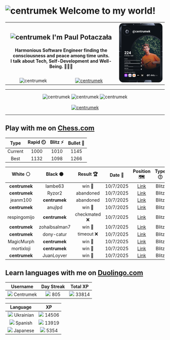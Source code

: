 <h1>
  <img
    src="https://emojis.slackmojis.com/emojis/images/1531849430/4246/blob-sunglasses.gif"
    width="30"
    alt="centrumek"
  />
  Welcome to my world!
</h1>

<table>
  <tbody>
    <tr>
      <td align="center" width="70%" colspan="2">
        <h2>
          <img
            src="https://raw.githubusercontent.com/MartinHeinz/MartinHeinz/master/wave.gif"
            width="30px"
            alt="centrumek"
          />
          I'm Paul Potaczała
        </h2>
        <h4>
          Harmonious Software Engineer finding the consciousness and peace among time units.
          <br/>
          I talk about Tech, Self-Development and Well-Being. 🌿🧘🚀
        </h4>
      </td>
      <td width="30%" rowspan="2">
        <a href="https://app.daily.dev/centrumek">
          <img
            src="./devcard.svg"
            alt="centrumek"
          />
        </a>
      </td>
    </tr>
    <tr align="center">
      <td>
        <img
          src="https://komarev.com/ghpvc/?username=centrumek&label=visitors&color=0e75b6&style=flat"
          alt="centrumek"
        >
      </td>
      <td>
        <a href="https://stackoverflow.com/users/14496012/centrumek">
          <img
            src="https://stackoverflow.com/users/flair/14496012.png?theme=dark"
            alt="centrumek"
          >
        </a>
      </td>
    </tr>
  </tbody>
</table>

---
<div align="center">
  <img 
    src="https://github-readme-stats.vercel.app/api?username=centrumek&show_icons=true&count_private=true&theme=dark&hide_border=true&hide=issues,contribs&bg_color=00000000"
    alt="centrumek"
  />
  <img
    src="https://github-readme-stats.vercel.app/api/top-langs/?username=centrumek&layout=compact&hide_border=true&theme=dark&bg_color=00000000&langs_count=6&exclude_repo=air-statistic-app"
    alt="centrumek"
  />
  <img 
    src="https://github-readme-streak-stats.herokuapp.com?user=centrumek&theme=dark&hide_border=true&background=FFFFFF00"
    alt="centrumek"
  />
  <br/>
  <br/>
  <a href="https://www.buymeacoffee.com/centrumek">
    <img
      src="https://cdn.buymeacoffee.com/buttons/v2/default-orange.png"
      height="50"
      width="210"
      alt="centrumek"
    />
  </a>
</div>

---

## Play with me on [Chess.com](https://www.chess.com/member/centrumek)

<div align="center">
<!--START_SECTION:chessStats-->
<!-- Automatically generated with https://github.com/Balastrong/chess-stats-action -->

| Type | Rapid ⏲️ | Blitz ⚡ | Bullet 🔫 |
|:---:|:---:|:---:|:---:|
| Current | 1000 | 1010 | 1145 |
| Best | 1132 | 1098 | 1266 |

| White ⚪ | Black ⚫ | Result 🏆 | Date 📅 | Position 🗺️ | Type 🕕 |
|:---:|:---:|:---:|:---:|:---:|:---:|
| **centrumek** | Iambe63 | win 🥇 | 10/7/2025 | <a href="http://www.ee.unb.ca/cgi-bin/tervo/fen.pl?select=1R6/4Rk2/5p1p/r4NpK/8/8/8/8 b - - 3 50">Link</a> | Blitz |
| **centrumek** | Ryzor2 | abandoned  | 10/7/2025 | <a href="http://www.ee.unb.ca/cgi-bin/tervo/fen.pl?select=1r1q1rk1/p1p2p1p/2p3p1/6P1/8/2P5/P1PB1P1P/2KR2Nb w - - 0 18">Link</a> | Blitz |
| jeanm100 | **centrumek** | abandoned  | 10/7/2025 | <a href="http://www.ee.unb.ca/cgi-bin/tervo/fen.pl?select=8/PN6/5R2/8/P1k5/6P1/6K1/R7 b - - 0 54">Link</a> | Blitz |
| **centrumek** | anujlpd | win 🥇 | 10/7/2025 | <a href="http://www.ee.unb.ca/cgi-bin/tervo/fen.pl?select=3r3k/pp2R2Q/5pr1/P7/8/N7/5P1K/8 b - - 0 33">Link</a> | Blitz |
| respingomijo | **centrumek** | checkmated ❌ | 10/7/2025 | <a href="http://www.ee.unb.ca/cgi-bin/tervo/fen.pl?select=r2qk2r/2p2Qp1/p1P5/3Pp2p/Pp2P3/4p2P/6P1/R4R1K b kq - 1 23">Link</a> | Blitz |
| **centrumek** | zohaibsalman7 | win 🥇 | 10/7/2025 | <a href="http://www.ee.unb.ca/cgi-bin/tervo/fen.pl?select=2rr2k1/4nppp/pp6/2pp4/1P3P2/2Q1P3/5PBP/3RK2R b K - 0 21">Link</a> | Blitz |
| **centrumek** | dony-catur | timeout ❌ | 10/7/2025 | <a href="http://www.ee.unb.ca/cgi-bin/tervo/fen.pl?select=4r3/p1p5/1p4k1/1P6/2P4p/8/3K4/8 w - - 2 51">Link</a> | Blitz |
| MagicMurph | **centrumek** | win 🥇 | 10/7/2025 | <a href="http://www.ee.unb.ca/cgi-bin/tervo/fen.pl?select=8/2p5/1p4k1/p2P1pp1/P7/1P3K2/8/8 w - - 0 50">Link</a> | Blitz |
| mortixloji | **centrumek** | win 🥇 | 10/7/2025 | <a href="http://www.ee.unb.ca/cgi-bin/tervo/fen.pl?select=rnb1k1nr/pp3ppp/2p1p3/3pP3/3P4/1QP2N2/P4PPP/qN2KB1R w Kkq - 0 9">Link</a> | Blitz |
| **centrumek** | JuanLoyver | win 🥇 | 10/7/2025 | <a href="http://www.ee.unb.ca/cgi-bin/tervo/fen.pl?select=r1bq1rk1/p4p1n/2p1p1pP/2pp4/3P1P1b/2N1PQ1P/PPPK4/R1B2B1R b - - 3 13">Link</a> | Blitz |

<!--END_SECTION:chessStats-->
</div>

## Learn languages with me on [Duolingo.com](https://www.duolingo.com/profile/Centrumek)

<div align="center">
<!--START_SECTION:duolingoStats-->
<!-- Automatically generated with https://github.com/centrumek/duolingo-readme-stats-->

| Username | Day Streak | Total XP |
|:---:|:---:|:---:|
| <img src="https://raw.githubusercontent.com/centrumek/duolingo-readme-stats/main/assets/duolingo.png" height="12"> Centrumek | <img src="https://raw.githubusercontent.com/centrumek/duolingo-readme-stats/main/assets/streakinactive.svg" height="12"> 805 | <img src="https://raw.githubusercontent.com/centrumek/duolingo-readme-stats/main/assets/xp.svg" height="12"> 33814 | <img src="https://raw.githubusercontent.com/centrumek/duolingo-readme-stats/main/assets/xp.svg" height="12"> 0 |

| Language | XP |
|:---:|:---:|
| <img src="https://raw.githubusercontent.com/centrumek/duolingo-readme-stats/main/assets/langs/ukrainian.svg" height="12"> Ukrainian | <img src="https://raw.githubusercontent.com/centrumek/duolingo-readme-stats/main/assets/xp.svg" height="12"> 14506 |
| <img src="https://raw.githubusercontent.com/centrumek/duolingo-readme-stats/main/assets/langs/spanish.svg" height="12"> Spanish | <img src="https://raw.githubusercontent.com/centrumek/duolingo-readme-stats/main/assets/xp.svg" height="12"> 13919 |
| <img src="https://raw.githubusercontent.com/centrumek/duolingo-readme-stats/main/assets/langs/japanese.svg" height="12"> Japanese | <img src="https://raw.githubusercontent.com/centrumek/duolingo-readme-stats/main/assets/xp.svg" height="12"> 5354 |

<!--END_SECTION:duolingoStats-->
</div>
<!--
**centrumek/centrumek** is a ✨ _special_ ✨ repository because its `README.md` (this file) appears on your GitHub profile.

Here are some ideas to get you started:

- 🔭 I’m currently working on ...
- 🌱 I’m currently learning ...
- 👯 I’m looking to collaborate on ...
- 🤔 I’m looking for help with ...
- 💬 Ask me about ...
- 📫 How to reach me: ...
- 😄 Pronouns: ...
- ⚡ Fun fact: ...
-->
